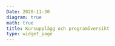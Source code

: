 ```yaml
---
Date: 2020-11-30
diagram: true
math: true
title: Kursupplägg och programöversikt
type: widget_page
---
```



